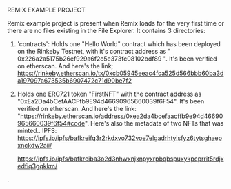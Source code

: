 REMIX EXAMPLE PROJECT

Remix example project is present when Remix loads for the very first time or there are no files existing in the File Explorer. 
It contains 3 directories:

1. 'contracts': Holds one "Hello World" contract which has been deployed on the Rinkeby Testnet, with it's contract address as " 0x226a2a5175b26ef929a6f2c5e373fc08102bdf89 ". It's been verified on etherscan. And here's the link; https://rinkeby.etherscan.io/tx/0xcb05945eeac4fca525d566bbb60ba3da197097a673535b6907472c71d90be7f2 

2. Holds one ERC721 token "FirstNFT" with the contract address as "0xEa2Da4bCefAACFfb9E94d46690965660039f6F54". It's been verified on etherscan. And here's the link: "https://rinkeby.etherscan.io/address/0xea2da4bcefaacffb9e94d46690965660039f6f54#code". Here's also the metadata of two NFTs that was minted.. 
IPFS: https://ipfs.io/ipfs/bafkreifq3r2rkdxvo732voe7elgadrhtyisfyz6tytsghaepxnckdw2aii/

      https://ipfs.io/ipfs/bafkreiba3o2d3nhwxnjxnpyxrpbqbspuxykpcprrit5rdjxedfiq3gqkkm/



.






